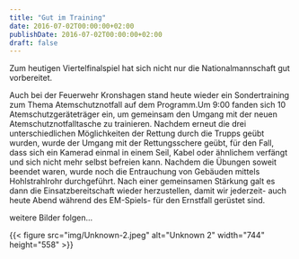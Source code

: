 ```yaml
---
title: "Gut im Training"
date: 2016-07-02T00:00:00+02:00
publishDate: 2016-07-02T00:00:00+02:00
draft: false
---
```


Zum heutigen Viertelfinalspiel hat sich nicht nur die Nationalmannschaft gut vorbereitet.

<!--more-->

Auch bei der Feuerwehr Kronshagen stand heute wieder ein Sondertraining zum Thema Atemschutznotfall auf dem Programm.Um 9:00 fanden sich 10 Atemschutzgeräteträger ein, um gemeinsam den Umgang mit der neuen Atemschutznotfalltasche zu trainieren. Nachdem erneut die drei unterschiedlichen Möglichkeiten der Rettung durch die Trupps geübt wurden, wurde der Umgang mit der Rettungsschere geübt, für den Fall, dass sich ein Kamerad einmal in einem Seil, Kabel oder ähnlichem verfängt und sich nicht mehr selbst befreien kann. Nachdem die Übungen soweit beendet waren, wurde noch die Entrauchung von Gebäuden mittels Hohlstrahlrohr durchgeführt. Nach einer gemeinsamen Stärkung galt es dann die Einsatzbereitschaft wieder herzustellen, damit wir jederzeit- auch heute Abend während des EM-Spiels- für den Ernstfall gerüstet sind.

weitere Bilder folgen...


{{< figure src="img/Unknown-2.jpeg" alt="Unknown 2" width="744" height="558" >}}

